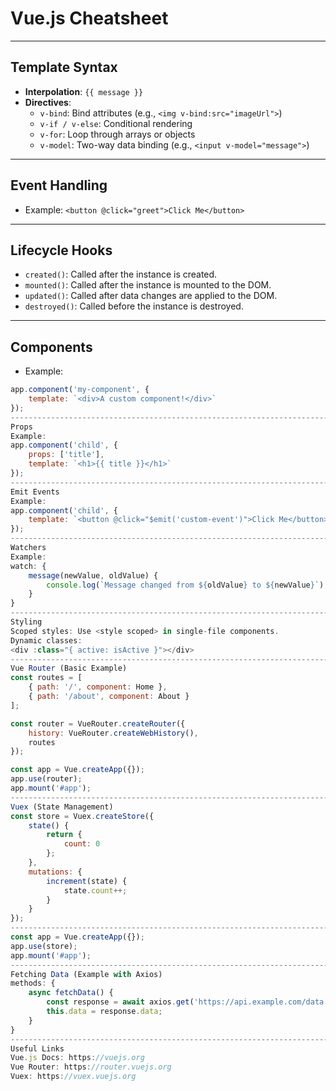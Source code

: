 # Vue.js Cheatsheet
----------------------------------------------------------------------------------------------------------
## Template Syntax
- **Interpolation**: `{{ message }}`
- **Directives**:
  - `v-bind`: Bind attributes (e.g., `<img v-bind:src="imageUrl">`)
  - `v-if / v-else`: Conditional rendering
  - `v-for`: Loop through arrays or objects
  - `v-model`: Two-way data binding (e.g., `<input v-model="message">`)
----------------------------------------------------------------------------------------------------------
## Event Handling
- Example: `<button @click="greet">Click Me</button>`
----------------------------------------------------------------------------------------------------------
## Lifecycle Hooks
- `created()`: Called after the instance is created.
- `mounted()`: Called after the instance is mounted to the DOM.
- `updated()`: Called after data changes are applied to the DOM.
- `destroyed()`: Called before the instance is destroyed.
----------------------------------------------------------------------------------------------------------
## Components
- Example:
```javascript
app.component('my-component', {
    template: `<div>A custom component!</div>`
});
----------------------------------------------------------------------------------------------------------
Props
Example:
app.component('child', {
    props: ['title'],
    template: `<h1>{{ title }}</h1>`
});
----------------------------------------------------------------------------------------------------------
Emit Events
Example:
app.component('child', {
    template: `<button @click="$emit('custom-event')">Click Me</button>`
});
----------------------------------------------------------------------------------------------------------
Watchers
Example:
watch: {
    message(newValue, oldValue) {
        console.log(`Message changed from ${oldValue} to ${newValue}`);
    }
}
----------------------------------------------------------------------------------------------------------
Styling
Scoped styles: Use <style scoped> in single-file components.
Dynamic classes:
<div :class="{ active: isActive }"></div>
----------------------------------------------------------------------------------------------------------
Vue Router (Basic Example)
const routes = [
    { path: '/', component: Home },
    { path: '/about', component: About }
];

const router = VueRouter.createRouter({
    history: VueRouter.createWebHistory(),
    routes
});

const app = Vue.createApp({});
app.use(router);
app.mount('#app');
----------------------------------------------------------------------------------------------------------
Vuex (State Management)
const store = Vuex.createStore({
    state() {
        return {
            count: 0
        };
    },
    mutations: {
        increment(state) {
            state.count++;
        }
    }
});
----------------------------------------------------------------------------------------------------------
const app = Vue.createApp({});
app.use(store);
app.mount('#app');
----------------------------------------------------------------------------------------------------------
Fetching Data (Example with Axios)
methods: {
    async fetchData() {
        const response = await axios.get('https://api.example.com/data');
        this.data = response.data;
    }
}
----------------------------------------------------------------------------------------------------------
Useful Links
Vue.js Docs: https://vuejs.org
Vue Router: https://router.vuejs.org
Vuex: https://vuex.vuejs.org